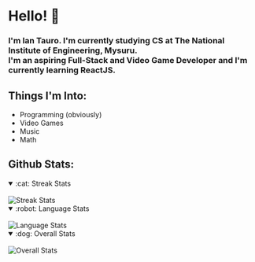 # Hello! :wave:

### I'm Ian Tauro. I'm currently studying CS at The National Institute of Engineering, Mysuru. <br> I'm an aspiring Full-Stack and Video Game Developer and I'm currently learning ReactJS.

## Things I'm Into:

<ul>
  <li>Programming (obviously)</li>
  <li>Video Games</li>
  <li>Music</li>
  <li>Math</li>
</ul>

## Github Stats: 

<details open>
<summary>:cat: Streak Stats</summary>
<div>&nbsp;</div>
<img src="https://streak-stats.demolab.com?user=notvalproate&theme=tokyonight&hide_border=true&border_radius=40&fire=1A9871" alt="Streak Stats" >
</details>
<details open>
<summary>:robot: Language Stats</summary>
<div>&nbsp;</div>
<img src="https://github-readme-stats.vercel.app/api/top-langs/?username=notvalproate&theme=tokyonight&hide_border=true&border_radius=30" alt="Language Stats">
</details>
<details open>
<summary>:dog: Overall Stats</summary>
<div>&nbsp;</div>
<img src="https://github-readme-stats.vercel.app/api?username=notvalproate&show_icons=true&theme=tokyonight&hide_border=true&border_radius=30" alt="Overall Stats">
</details>

